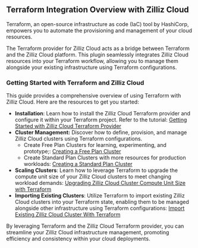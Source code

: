 ## Terraform Integration Overview with Zilliz Cloud

Terraform, an open-source infrastructure as code (IaC) tool by HashiCorp, empowers you to automate the provisioning and management of your cloud resources. 

The Terraform provider for Zilliz Cloud acts as a bridge between Terraform and the Zilliz Cloud platform. This plugin seamlessly integrates Zilliz Cloud resources into your Terraform workflow, allowing you to manage them alongside your existing infrastructure using Terraform configurations.


### Getting Started with Terraform and Zilliz Cloud

This guide provides a comprehensive overview of using Terraform with Zilliz Cloud. Here are the resources to get you started:

* **Installation**: Learn how to install the Zilliz Cloud Terraform provider and configure it within your Terraform project. Refer to the tutorial: [Getting Started with Zilliz Cloud Terraform Provider](./get-start.md)
* **Cluster Management:** Discover how to define, provision, and manage Zilliz Cloud clusters using Terraform configurations. 
    * Create Free Plan Clusters for learning, experimenting, and prototype;: [Creating a Free Plan Cluster](./create-a-free-cluster.md)
    * Create Standard Plan Clusters with more resources for production workloads: [Creating a Standard Plan Cluster](./create-a-standard-cluster.md)
* **Scaling Clusters**: Learn how to leverage Terraform to upgrade the compute unit size of your Zilliz Cloud clusters to meet changing workload demands: [Upgrading Zilliz Cloud Cluster Compute Unit Size with Terraform](./scale-cluster.md)
* **Importing Existing Clusters**: Utilize Terraform to import existing Zilliz Cloud clusters into your Terraform state, enabling them to be managed alongside other infrastructure using Terraform configurations: [Import Existing Zilliz Cloud Cluster With Terraform](./import-cluster.md)

By leveraging Terraform and the Zilliz Cloud Terraform provider, you can streamline your Zilliz Cloud infrastructure management, promoting efficiency and consistency within your cloud deployments.

